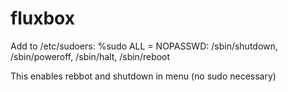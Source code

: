# fluxbox






Add to /etc/sudoers: %sudo ALL = NOPASSWD: /sbin/shutdown, /sbin/poweroff, /sbin/halt, /sbin/reboot

This enables rebbot and shutdown in menu (no sudo necessary)
